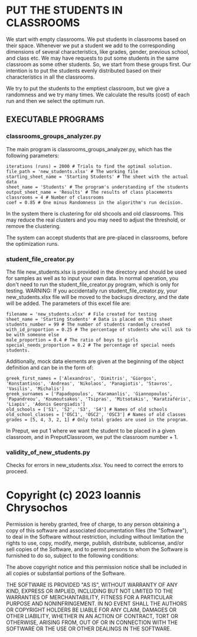 # PUT THE STUDENTS IN CLASSROOMS
We start with empty classrooms. We put students in classrooms based on their space. Whenever we put a student we add to the corresponding dimensions of several characteristics, like grades, gender, previous school, and class etc. We may have requests to put some students in the same classroom as some other students. So, we start from these groups first. Our intention is to put the students evenly distributed based on their characteristics in all the classrooms.

We try to put the students to the emptiest classroom, but we give a randomness and we try many times. We calculate the results (cost) of each run and then we select the optimum run.

## EXECUTABLE PROGRAMS

### classrooms_groups_analyzer.py
The main program is classrooms_groups_analyzer.py, which has the following parameters:

	iterations (runs) = 2000 # Trials to find the optimal solution.
	file_path = 'new_students.xlsx' # The working file
	starting_sheet_name = 'Starting Students' # The sheet with the actual data
	sheet_name = 'Students' # The program's understanding of the students
	output_sheet_name = 'Results' # The results of class placements
	classrooms = 4 # Number of classrooms
	coef = 0.85 # One minus Randomness in the algorithm's run decision.
In the system there is clustering for old shcools and old classrooms. This may reduce the real clusters and you may need to adjust the threshold, or remove the clustering.

The system can accept students that are pre-placed in classrooms, before the optimization runs.

### student_file_creator.py
The file new_students.xlsx is provided in the directory and should be used for samples as well as to input your own data.
In normal operation, you don't need to run the student_file_creator.py program, which is only for testing.
WARNING: If you accidentally run student_file_creator.py, your new_students.xlsx file will be moved to the backups directory, and the date will be added. The parameters of this excel file are:

	filename = 'new_students.xlsx' # File created for testing
	sheet_name = 'Starting Students' # Data is placed on this sheet
	students_number = 99 # The number of students randomly created
	with_id_proportion = 0.25 # The percentage of students who will ask to be with someone else
	male_proportion = 0.4 # The ratio of boys to girls
	special_needs_proportion = 0.2 # The percentage of special needs students.
	
 Additionally, mock data elements are given at the beginning of the object definition and can be in the form of:

	greek_first_names = ['Alexandros', 'Dimitris', 'Giorgos', 'Konstantinos', 'Andreas', 'Nikolaos', 'Panagiotis', 'Stavros', 'Vasilis', 'Michalis']
	greek_surnames = ['Papadopoulos', 'Karamanlis', 'Giannopoulos', 'Papandreou', 'Koumoutsakos', 'Tsipras', 'Mitsotakis', 'Karatzaféris', 'Liapis', 'Adonis Georgiadis']
	old_schools = ['S1', 'S2', 'S3', 'S4'] # Names of old schools
	old_school_classes = ['OSC1', 'OSC2', 'OSC3'] # Names of old classes
	grades = [5, 4, 3, 2, 1] # Only total grades are used in the program. 

In Preput, we put 1 where we want the student to be placed in a given classroom, and in PreputClassroom, we put the classroom number + 1. 

### validity_of_new_students.py
Checks for errors in new_students.xlsx.
You need to correct the errors to proceed.


# Copyright (c) 2023 Ioannis Chrysochos
Permission is hereby granted, free of charge, to any person obtaining a copy of this software and associated documentation files (the "Software"), to deal in the Software without restriction, including without limitation the rights to use, copy, modify, merge, publish, distribute, sublicense, and/or sell copies of the Software, and to permit persons to whom the Software is furnished to do so, subject to the following conditions:

The above copyright notice and this permission notice shall be included in all copies or substantial portions of the Software.

THE SOFTWARE IS PROVIDED "AS IS", WITHOUT WARRANTY OF ANY KIND, EXPRESS OR IMPLIED, INCLUDING BUT NOT LIMITED TO THE WARRANTIES OF MERCHANTABILITY, FITNESS FOR A PARTICULAR PURPOSE AND NONINFRINGEMENT. IN NO EVENT SHALL THE AUTHORS OR COPYRIGHT HOLDERS BE LIABLE FOR ANY CLAIM, DAMAGES OR OTHER LIABILITY, WHETHER IN AN ACTION OF CONTRACT, TORT OR OTHERWISE, ARISING FROM, OUT OF OR IN CONNECTION WITH THE SOFTWARE OR THE USE OR OTHER DEALINGS IN THE SOFTWARE.
